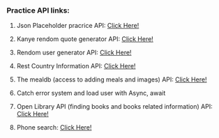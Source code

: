 ### Practice API links:

1. Json Placeholder pracrice API: [Click Here!](https://jsonplaceholder.typicode.com/ "Click Here!")

2. Kanye rendom quote generator API: [Click Here!](https://api.kanye.rest/ "Click Here!")

3. Rendom user generator API: [Click Here!](https://randomuser.me/ "Click Here!")

4. Rest Country Information API: [Click Here!](https://restcountries.com/#api-endpoints-v3-all "Click Here!")
5. The mealdb (access to adding meals and images) API: [Click Here!](https://www.themealdb.com/api.php "Click Here!")

6. Catch error system and load user with Async, await
7. Open Library API (finding books and books related information) API: [Click Here!](https://openlibrary.org/developers/api "Click Here!")
8. Phone search: [Click Here!](https://openapi.programming-hero.com/api/phones?search=iphone "Click Here!")
